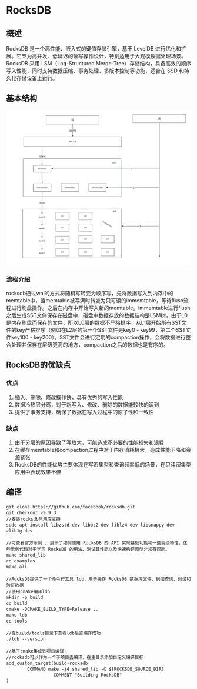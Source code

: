 # RocksDB

## 概述

RocksDB 是一个高性能、嵌入式的键值存储引擎，基于 LevelDB 进行优化和扩展。它专为高并发、低延迟的读写操作设计，特别适用于大规模数据处理场景。RocksDB 采用 LSM（Log-Structured Merge-Tree）存储结构，具备高效的顺序写入性能，同时支持数据压缩、事务处理、多版本控制等功能，适合在 SSD 和持久化存储设备上运行。

## 基本结构

<img src="./images/rocksdb基本架构图.png" alt="RocksDB_introduction" style="zoom:150%;" />

### 流程介绍

rocksdb通过wal的方式将随机写转变为顺序写，先将数据写入到内存中的memtable中，当memtable被写满时转变为只可读的immemtable，等待flush流程进行刷盘操作。之后在内存中开始写入新的memtable。immemtable进行flush之后生成SST文件保存在磁盘中，磁盘中数据存放的数据结构是LSM树，由于L0是内存刷盘而保存的文件，所以L0层的数据不严格排序，从L1层开始所有SST文件的key严格排序（例如在L2层的第一个SST文件是key0 - key99，第二个SST文件key100 - key200）。SST文件会进行定期的compaction操作，会将数据进行整合处理并保存在层级更高的地方，compaction之后的数据也是有序的。

## RocksDB的优缺点

### 优点

1. 插入、删除、修改操作快，具有优秀的写入性能
2. 数据冷热层分离，对于新写入、修改、删除的数据能较快的读到
3. 提供了事务支持，确保了数据在写入过程中的原子性和一致性

### 缺点

1. 由于分层的原因导致了写放大，可能造成不必要的性能损失和浪费
2. 在缓存memtable和compaction过程中对于内存消耗极大，造成性能下降和资源紧张
3. RocksDB的性能优势主要体现在写密集型和查询频率低的场景，在只读密集型应用中表现效果不佳

## 编译

```
git clone https://github.com/facebook/rocksdb.git
git checkout v9.9.3
//安装rocksdb常用库支持
sudo apt install libzstd-dev libbz2-dev liblz4-dev libsnappy-dev zlib1g-dev			 		

//可查看官方示例 , 展示了如何使用 RocksDB 的 API 实现基础功能和一些高级特性。这些示例代码对于学习 RocksDB 的用法、测试其性能以及快速构建原型非常有帮助。
make shared_lib 
cd examples
make all

//RocksDB提供了一个命令行工具 ldb，用于操作 RocksDB 数据库文件，例如查询、调试和验证数据
//使用cmake编译ldb
mkdir -p build
cd build
cmake -DCMAKE_BUILD_TYPE=Release ..
make ldb
cd tools

//在build/tools目录下查看ldb是否编译成功
./ldb --version
  
//基于cmake集成到项目编译：   
//rocksdb可以作为一个子项目去编译，在主目录添加自定义编译目标
add_custom_target(build-rocksdb          
		COMMAND make -j4 shared_lib -C ${ROCKSDB_SOURCE_DIR}
                  COMMENT "Building RocksDB"    
) 
 
```
